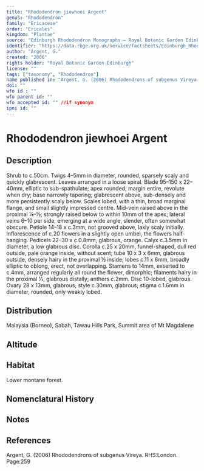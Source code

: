 ```yaml
---
title: "Rhododendron jiewhoei Argent"
genus: "Rhododendron"
family: "Ericaceae"
order: "Ericales"
kingdom: "Plantae"
source: "Edinburgh Rhododendron Monographs – Royal Botanic Garden Edinburgh"
identifier: "https://data.rbge.org.uk/service/factsheets/Edinburgh_Rhododendron_Monographs.xhtml"
author: "Argent, G."
created: "2006"
rights holder: "Royal Botanic Garden Edinburgh"
license: ""
tags: ["taxonomy", "Rhododendron"]
name published in: "Argent, G. (2006) Rhododendrons of subgenus Vireya. p 259"
doi: ""
wfo id : ""
wfo parent id: ""
wfo accepted id: "" //if synonym                      
ipni id: ""
---
```


                       

# Rhododendron jiewhoei Argent

## Description
Shrub to c.50cm. Twigs 4–5mm in diameter, rounded, sparsely scaly and quickly glabrescent. Leaves arranged in a loose spiral. Blade 95–150 x 22–40mm, elliptic to sub-spathulate; apex rounded; margin entire, revolute when dry; base narrowly tapering; glabrescent above, sub-densely and more persistently scaly below. Scales lobed, with a thin, broad marginal flange, and small slightly impressed centre. Mid-vein raised above in the proximal ¼–½; strongly raised below to within 10mm of the apex; lateral veins 6–10 per side, emerging at a wide angle, slender, often somewhat obscure. Petiole 14–18 x c.3mm, not grooved above, laxly scaly initially. Inflorescence of c.20 flowers in a slightly open umbel, the flowers half-hanging. Pedicels 22–30 x c.0.8mm, glabrous, orange. Calyx c.3.5mm in diameter, a low glabrous disc. Corolla c.25 x 20mm, funnel-shaped, dull red outside, pale orange inside, without scent; tube 10 x 3 x 6mm, glabrous outside, densely hairy in the proximal ½ inside; lobes c.11 x 6mm, broadly elliptic to oblong, erect, not overlapping. Stamens to 14mm, exserted to c.4mm, arranged regularly all round the flower, dimorphic; filaments hairy in the proximal 1⁄3, glabrous distally; anthers c.2mm. Disc 10-lobed, glabrous. Ovary 28 x 13mm, glabrous; style c.30mm, glabrous; stigma c.1.6mm in diameter, rounded, only weakly lobed.

## Distribution
Malaysia (Borneo), Sabah, Tawau Hills Park, Summit area of Mt Magdalene

## Altitude


## Habitat
Lower montane forest.

## Nomenclatural History

                       
## Notes


## References

Argent, G. (2006) Rhododendrons of subgenus Vireya. RHS:London. Page:259
